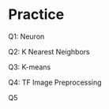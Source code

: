 # Practice  
Q1: Neuron                                          
                    
Q2: K Nearest Neighbors        
                            
Q3: K-means                              
                
Q4: TF Image Preprocessing                       
        
Q5         
